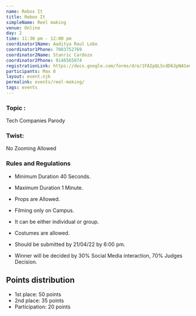```yaml
---
name: Rebox It
title: Rebox It
simpleName: Reel making
venue: Online
day: 2
time: 11:30 pm - 12:00 pm
coordinator1Name: Aaditya Raul Lobo
coordinator1Phone: 7083752769
coordinator2Name: Stanric Cardozo
coordinator2Phone: 9146565074
registrationLink: https://docs.google.com/forms/d/e/1FAIpQLScdD63pNASomBTly56PNmvjXJUCP4tmfXoTokPgZA3fLugFAA/viewform?usp=sf_link
participants: Max 8
layout: event.njk
permalink: events/reel-making/
tags: events
---
```


### Topic :

Tech Companies Parody

### Twist:

No Zooming Allowed

### Rules and Regulations

- Minimum Duration 40 Seconds.

- Maximum Duration 1 Minute.

- Props are Allowed.

- Filming only on Campus.

- It can be either individual or group.

- Costumes are allowed.

- Should be submitted by 21/04/22 by 6:00 pm.

- Winner will be decided by 30% Social Media interaction, 70% Judges Decision.

## Points distribution

- 1st place: 50 points
- 2nd place: 35 points
- Participation: 20 points
